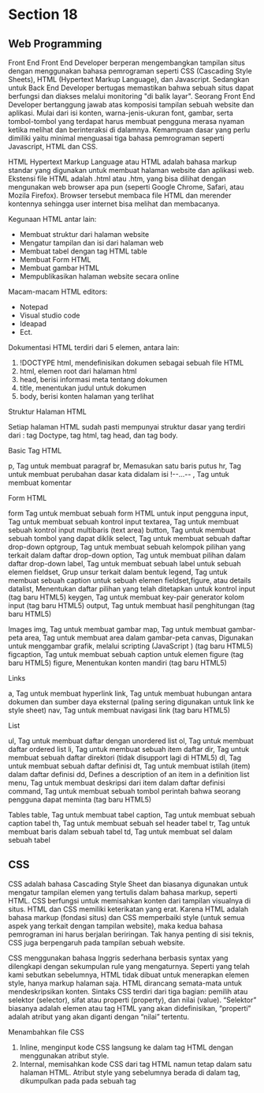 # Section 18

## Web Programming

Front End
Front End Developer berperan mengembangkan tampilan situs dengan menggunakan bahasa pemrograman seperti CSS (Cascading Style Sheets), HTML (Hypertext Markup Language), dan Javascript. Sedangkan untuk Back End Developer bertugas memastikan bahwa sebuah situs dapat berfungsi dan diakses melalui monitoring "di balik layar".
Seorang Front End Developer bertanggung jawab atas komposisi tampilan sebuah website dan aplikasi. Mulai dari isi konten, warna-jenis-ukuran font, gambar, serta tombol-tombol yang terdapat harus membuat pengguna merasa nyaman ketika melihat dan berinteraksi di dalamnya.
Kemampuan dasar yang perlu dimiliki yaitu minimal menguasai tiga bahasa pemrograman seperti Javascript, HTML dan CSS. 

HTML
Hypertext Markup Language atau HTML adalah bahasa markup standar yang digunakan untuk membuat halaman website dan aplikasi web.
Ekstensi file HTML adalah .html atau .htm, yang bisa dilihat dengan mengunakan web browser apa pun (seperti Google Chrome, Safari, atau Mozila Firefox). Browser tersebut membaca file HTML dan merender kontennya sehingga user internet bisa melihat dan membacanya.

Kegunaan HTML antar lain:
- Membuat struktur dari halaman website
- Mengatur tampilan dan isi dari halaman web
- Membuat tabel dengan tag HTML table
- Membuat Form HTML
- Membuat gambar HTML
- Mempublikasikan halaman website secara online

Macam-macam HTML editors:
- Notepad
- Visual studio code
- Ideapad
- Ect.

Dokumentasi HTML terdiri dari 5 elemen, antara lain:
1. !DOCTYPE html, mendefinisikan dokumen sebagai sebuah file HTML
2. html, elemen root dari halaman html
3. head, berisi informasi meta tentang dokumen
4. title, menentukan judul untuk dokumen
5. body, berisi konten halaman yang terlihat

Struktur Halaman HTML

Setiap halaman HTML sudah pasti mempunyai struktur dasar yang terdiri dari : tag Doctype, tag html, tag head, dan tag body.

Basic Tag HTML

p, Tag untuk membuat paragraf
br,	Memasukan satu baris putus
hr,	Tag untuk membuat perubahan dasar kata didalam isi
!--...-- ,	Tag untuk membuat komentar

Form HTML

form		Tag untuk membuat sebuah form HTML untuk input pengguna
input, Tag untuk membuat sebuah kontrol input
textarea, Tag untuk membuat sebuah kontrol input multibaris (text area)
button, Tag untuk membuat sebuah tombol yang dapat diklik
select,	Tag untuk membuat sebuah daftar drop-down
optgroup,	Tag untuk membuat sebuah kelompok pilihan yang terkait dalam daftar drop-down
option,	Tag untuk membuat pilihan dalam daftar drop-down
label,		Tag untuk membuat sebuah label untuk sebuah elemen 
fieldset,	Grup unsur terkait dalam bentuk
legend,	Tag untuk membuat sebuah caption untuk sebuah elemen fieldset,figure, atau details
datalist,	Menentukan daftar pilihan yang telah ditetapkan untuk kontrol input (tag baru HTML5)
keygen,	Tag untuk membuat key-pair generator kolom input (tag baru HTML5)
output,	Tag untuk membuat hasil penghitungan (tag baru HTML5)

Images
img,	Tag untuk membuat gambar
map,	Tag untuk membuat gambar-peta
area,	Tag untuk membuat area dalam gambar-peta
canvas,	Digunakan untuk menggambar grafik, melalui scripting (JavaScript ) (tag baru HTML5)
figcaption,	Tag untuk membuat sebuah caption untuk elemen figure (tag baru HTML5)
figure,	Menentukan konten mandiri (tag baru HTML5)

Links

a,	Tag untuk membuat hyperlink
link,	Tag untuk membuat hubungan antara dokumen dan sumber daya eksternal (paling sering digunakan untuk link ke style sheet)
nav,	Tag untuk membuat navigasi link (tag baru HTML5)

List

ul, Tag untuk membuat daftar dengan unordered list
ol,	Tag untuk membuat daftar ordered list
li,	Tag untuk membuat sebuah item daftar
dir,	Tag untuk membuat sebuah daftar direktori (tidak disupport lagi di HTML5)
dl,	Tag untuk membuat sebuah daftar definisi
dt,	Tag untuk membuat istilah (item) dalam daftar definisi
dd,	Defines a description of an item in a definition list
menu,	Tag untuk membuat deskripsi dari item dalam daftar definisi
command,	Tag untuk membuat sebuah tombol perintah bahwa seorang pengguna dapat meminta (tag baru HTML5)

Tables
table, Tag untuk membuat tabel
caption,	Tag untuk membuat sebuah caption tabel
th,	Tag untuk membuat sebuah sel header tabel
tr,	Tag untuk membuat baris dalam sebuah tabel
td,	Tag untuk membuat sel dalam sebuah tabel

## CSS
CSS adalah bahasa Cascading Style Sheet dan biasanya digunakan untuk mengatur tampilan elemen yang tertulis dalam bahasa markup, seperti HTML. CSS berfungsi untuk memisahkan konten dari tampilan visualnya di situs.
HTML dan CSS memiliki keterikatan yang erat. Karena HTML adalah bahasa markup (fondasi situs) dan CSS memperbaiki style (untuk semua aspek yang terkait dengan tampilan website), maka kedua bahasa pemrograman ini harus berjalan beriringan.
Tak hanya penting di sisi teknis, CSS juga berpengaruh pada tampilan sebuah website.

CSS menggunakan bahasa Inggris sederhana berbasis syntax yang dilengkapi dengan sekumpulan rule yang mengaturnya. Seperti yang telah kami sebutkan sebelumnya, HTML tidak dibuat untuk menerapkan elemen style, hanya markup halaman saja. HTML dirancang semata-mata untuk mendeskripsikan konten.
Sintaks CSS terdiri dari tiga bagian: pemilih atau selektor (selector), sifat atau properti (property), dan nilai (value). “Selektor” biasanya adalah elemen atau tag HTML yang akan didefinisikan, “properti” adalah atribut yang akan diganti dengan “nilai” tertentu.

Menambahkan file CSS

1. Inline, menginput kode CSS langsung ke dalam tag HTML dengan menggunakan atribut style.
2. Internal, memisahkan kode CSS dari tag HTML namun tetap dalam satu halaman HTML. Atribut style yang sebelumnya berada di dalam tag, dikumpulkan pada pada sebuah tag <style>. Tag style ini harus berada pada bagian <head> dari halaman HTML.
3. External, Metode External Style Sheets digunakan untuk ‘mengangkat’ kode CSS tersebut kedalam sebuah file tersendiri yang terpisah sepenuhnya dari halaman HTML. Setiap halaman yang membutuhkan kode CSS, tinggal ‘memanggil’ file CSS tersebut.


CSS Grouping
Grouping selector CSS ialah teknik menuliskan perintah CSS dimana elemen yang memiliki style CSS yang sama akan dikelompokkan/digroupkan dengan elemen lainnya. Tujuannya ialah untuk meminimalisir penulisan perintah CSS yang sama secara berulang-ulang.
Contoh:
 h1,h2,p
{
color:green;
}

CSS Margin dan Padding

Margin dan Padding adalah properti dari CSS yang digunakan untuk mengatur sisi tiap elemen pada HTML. Secara garis besar, margin digunakan untuk menata letak dari sisi luar, sedangkan padding digunakan untuk menata letak dari sisi dalam.


## Front End Framework

Framework frontend adalah adalah sebuah paket yang berisi kode file dan folder pra-tulis, terstandarisasi.
Bootstrap adalah framework HTML, CSS, dan JavaScript yang berfungsi untuk mendesain website responsive dengan cepat dan mudah. 

## Sistem Grid HTML

Sistem Grid adalah sistem yang digunakan Bootstrap untuk mengatur tata letak (layout). Sistem ini terdiri dari 12 kolom dan 6 breakpoint.
Breakpoint adalah ukuran lebar yang menentukan tampilan responsif terhadap ukuran viewport perangkat tertentu.